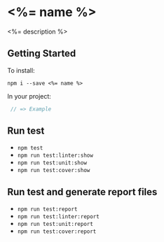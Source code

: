 # <%= name %>

<%= description %>

## Getting Started

To install:

    npm i --save <%= name %>

In your project:

``` javascript
 // => Example
```

## Run test

 * `npm test`
 * `npm run test:linter:show`
 * `npm run test:unit:show`
 * `npm run test:cover:show`

## Run test and generate report files

 * `npm run test:report`
 * `npm run test:linter:report`
 * `npm run test:unit:report`
 * `npm run test:cover:report`